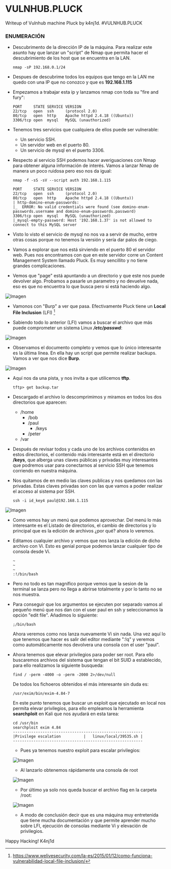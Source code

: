 # VULNHUB.PLUCK
Writeup of Vulnhub machine Pluck by k4nj1d.
#VULNHUB.PLUCK

### ENUMERACIÓN

* Descubrimento de la dirección IP de la máquina. Para realizar este asunto hay que lanzar un "script" de Nmap que permita hacer el descubrimiento de los host que se encuentra en la LAN.

    ```
    nmap -sP 192.168.0.1/24
    ````
* Despues de descubrime todos los equipos que tengo en la LAN me quedo con una IP que no conozco y que es **192.168.1.115**

* Empezamos a trabajar esta ip y lanzamos nmap con toda su "fire and fury":
    ```
    PORT     STATE SERVICE VERSION
    22/tcp   open  ssh     (protocol 2.0)
    80/tcp   open  http    Apache httpd 2.4.18 ((Ubuntu))
    3306/tcp open  mysql   MySQL (unauthorized)
    ```
* Tenemos tres servicios que cualquiera de ellos puede ser vulnerable:
    * Un servicio SSH.
    * Un servidor web en el puerto 80.
    * Un servicio de mysql en el puerto 3306.

* Respecto al servicio SSH podemos hacer averiguaciones con Nmap para obtener alguna información de interés. Vamos a lanzar Nmap de manera un poco ruidosa pero eso nos da igual:

    ```
    nmap -f -sS -sV --script auth 192.168.1.115
    ```
    ```
    PORT     STATE SERVICE VERSION
    22/tcp   open  ssh     (protocol 2.0)
    80/tcp   open  http    Apache httpd 2.4.18 ((Ubuntu))
    | http-domino-enum-passwords:
    |_  ERROR: No valid credentials were found (see domino-enum-passwords.username and domino-enum-passwords.password)
    3306/tcp open  mysql   MySQL (unauthorized)
    |_mysql-empty-password: Host '192.168.1.37' is not allowed to connect to this MySQL server
    ```
* Visto lo visto el servicio de mysql no nos va a servir de mucho, entre otras cosas porque no tenemos la versión y sería dar palos de ciego.

* Vamos a explorar que nos está sirviendo en el puerto 80 el servidor web. Pues nos encontramos con que en este servidor corre un Content Management System llamado Pluck. Es muy sencillito y no tiene grandes complicaciones.

* Vemos que "page" está apuntando a un directorio y que este nos puede devolver algo. Probamos a pasarle un parametro y no devuelve nada, eso es que no encuentra lo que busca pero si está haciendo algo.

![Imagen](images_pluck/img001.png)

* Vamonos con "Burp" a ver que pasa. Efectivamente Pluck tiene un **Local File Inclusion** (LFI) [^1]

[^1]:https://www.welivesecurity.com/la-es/2015/01/12/como-funciona-vulnerabilidad-local-file-inclusion/


* Sabiendo todo lo anterior (LFI) vamos a buscar el archivo que más puede comprometer un sistema Linux **_/etc/passwd_**:

![Imagen](images_pluck/img002.png)

* Observamos el documento completo y vemos que lo único interesante es la última línea. En ella hay un script que permite realizar backups. Vamos a ver que nos dice **Burp**.

![Imagen](images_pluck/img003.png)

* Aquí nos da una pista, y nos invita a que utilicemos **tftp**.

    ```
    tftp> get backup.tar
    ```
* Descargado el archivo lo descomprimimos y miramos en todos los dos directorios que aparecen:

    * /home
      * /bob
      * /paul
        * /keys
      * /peter
    * /var

* Después de revisar todos y cada uno de los archivos contenidos en estos directorios, el contenido más interesante está en el directorio **/keys**, que alberga unas claves públicas y privadas muy interesantes que podremos usar para conectarnos al servicio SSH que tenemos corriendo en nuestra máquina.

* Nos quitamos de en medio las claves publicas y nos quedamos con las privadas. Estas claves privadas son con las que vamos a poder realizar el acceso al sistema por SSH.

    ```
    ssh -i id_key4 paul@192.168.1.115
    ```
![Imagen](images_pluck/img004.png)

* Como vemos hay un menú que podemos aprovechar. Del menú lo más interesante es el Listado de directorios, el cambio de directorios y lo principal que es la edición de archivos ¿por qué? ahora lo veremos.

* Editamos cualquier archivo y vemos que nos lanza la edición de dicho archivo con Vi. Esto es genial porque podemos lanzar cualquier tipo de consola desde Vi. 

    ```
    ~
    ~
    ~
    :!/bin/bash
    ```
* Pero no todo es tan magnífico porque vemos que la sesion de la terminal se lanza pero no llega a abrirse totalmente y por lo tanto no se nos muestra.

* Para conseguir que los argumentos se ejecuten por separado vamos al pequeño menú que nos dan con el user paul en ssh y seleccionamos la opción "edit file". Añadimos lo siguiente:

    ```
    ;/bin/bash
    ```
    Ahora veremos como nos lanza nuevamente Vi sin nada. Una vez aquí lo que tenemos que hacer es salir del editor mediante ":!q" y veremos como automáticamente nos devolvera una consola con el user "paul".

* Ahora tenemos que elevar privilegios para poder ser root. Para ello buscaremos archivos del sistema que tengan el bit SUID a establecido, para ello realizamos la siguiente busqueda:

    ```
    find / -perm -4000 -o -perm -2000 2>/dev/null
    ```
    De todos los fichoeros obtenidos el más interesante sin duda es:
    ```
    /usr/exim/bin/exim-4.84-7
    ```
    En este punto tenemos que buscar un exploit que ejecutado en local nos permita elevar privilegios, para ello empleamos la herramienta **searchploit** en Kali que nos ayudará en esta tarea:
    
    ```
    cd /usr/bin
    searchploit exim 4.84
    ---------------------------------------------------------
    |Privilege escalation          |   linux/local/39535.sh |
    ---------------------------------------------------------
    ```
    * Pues ya tenemos nuestro exploit para escalar privilegios:

    ![Imagen](images_pluck/img005.png)

    * Al lanzarlo obtenemos rápidamente una consola de root

    ![Imagen](images_pluck/img006.png)

    * Por último ya solo nos queda buscar el archivo flag en la carpeta /root:

    ![Imagen](images_pluck/img007.png)

    * A modo de conclusión decir que es una máquina muy entretenida que tiene mucha documentación y que permite aprender mucho sobre LFI, ejecución de consolas mediante Vi y elevación de privilegios.

Happy Hacking!
K4nj1d
